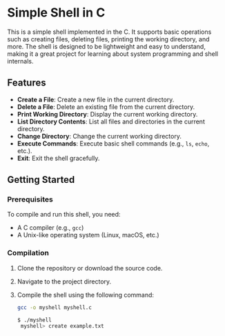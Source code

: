 # Simple Shell in C

This is a simple shell implemented in the C. It supports basic operations such as creating files, deleting files, printing the working directory, and more. The shell is designed to be lightweight and easy to understand, making it a great project for learning about system programming and shell internals.

## Features

- **Create a File**: Create a new file in the current directory.
- **Delete a File**: Delete an existing file from the current directory.
- **Print Working Directory**: Display the current working directory.
- **List Directory Contents**: List all files and directories in the current directory.
- **Change Directory**: Change the current working directory.
- **Execute Commands**: Execute basic shell commands (e.g., `ls`, `echo`, etc.).
- **Exit**: Exit the shell gracefully.

## Getting Started

### Prerequisites

To compile and run this shell, you need:

- A C compiler (e.g., `gcc`)
- A Unix-like operating system (Linux, macOS, etc.)

### Compilation

1. Clone the repository or download the source code.
2. Navigate to the project directory.
3. Compile the shell using the following command:

   ```bash
   gcc -o myshell myshell.c

   $ ./myshell
    myshell> create example.txt
    
